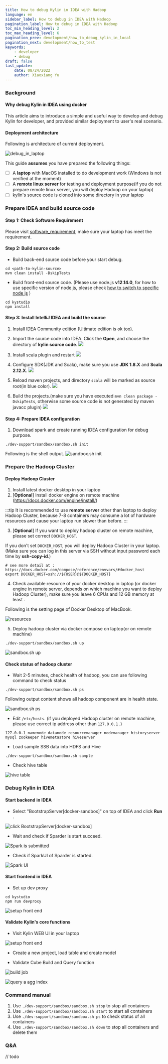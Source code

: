 ```yaml
---
title: How to debug Kylin in IDEA with Hadoop
language: en
sidebar_label: How to debug in IDEA with Hadoop
pagination_label: How to debug in IDEA with Hadoop
toc_min_heading_level: 2
toc_max_heading_level: 6
pagination_prev: development/how_to_debug_kylin_in_local
pagination_next: development/how_to_test
keywords:
    - developer
    - debug
draft: false
last_update:
    date: 08/24/2022
    author: Xiaoxiang Yu
---
```


### Background
#### Why debug Kylin in IDEA using docker
This article aims to introduce a simple and useful way to develop and debug Kylin for developer, and provided similar deployment to user's real scenario.

#### Deployment architecture
Following is architecture of current deployment.

![debug_in_laptop](images/debug_kylin_by_docker_compose.png)

This guide **assumes** you have prepared the following things:

- [ ] A **laptop** with MacOS installed to do development work (Windows is not verified at the moment)
- [ ] A **remote linux server** for testing and deployment purpose(if you do not prepare remote linux server, you will deploy Hadoop on your laptop)
- [ ] kylin's source code is cloned into some directory in your laptop

### Prepare IDEA and build source code

#### Step 1: Check Software Requirement

Please visit [software_requirement](how_to_package#software_reqiurement), make sure your laptop has meet the requirement.

#### Step 2: Build source code
- Build back-end source code before your start debug.
```shell
cd <path-to-kylin-source>
mvn clean install -DskipTests
```

- Build front-end source code. 
(Please use node.js **v12.14.0**, for how to use specific version of node.js, please check [how to switch to specific node js](how_to_package#install_older_node) )
```shell
cd kystudio
npm install
```

#### Step 3: Install IntelliJ IDEA and build the source
1. Install IDEA Community edition (Ultimate edition is ok too).
2. Import the source code into IDEA. Click the **Open**, and choose the directory of **kylin source code**.
  ![](images/OPEN_KYLIN_PROJECT.png)

3. Install scala plugin and restart
![](images/IDEA_Install_Scala_plugin.png)

4. Configure SDK(JDK and Scala), make sure you use **JDK 1.8.X** and **Scala 2.12.X**.
![](images/IDEA_Notify_Install_SDK.png)

5. Reload maven projects, and directory `scala` will be marked as source root(in blue color).
![](images/IDEA_RELOAD_ALL_MAVEN_PROJECT.png)

6. Build the projects.(make sure you have executed `mvn clean package -DskipTests`, otherwise some source code is not generated by maven javacc plugin)
   ![](images/PROJECT_BUILD_SUCCEED.png)


#### Step 4: Prepare IDEA configuration

1. Download spark and create running IDEA configuration for debug purpose.
  ```shell
  ./dev-support/sandbox/sandbox.sh init
  ```

  Following is the shell output.
  ![sandbox.sh init](images/IDEA_SANDBOX_INIT.png)

### Prepare the Hadoop Cluster

#### Deploy Hadoop Cluster
1. Install latest docker desktop in your laptop
2. [**Optional**] Install docker engine on remote machine (https://docs.docker.com/engine/install/)

:::tip
It is recommended to use **remote server** other than laptop to deploy Hadoop Cluster, because 7-8 containers may consume a lot of hardware resources and cause your laptop run slower than before.
:::

3. [**Optional**] If you want to deploy hadoop cluster on remote machine, please set correct `DOCKER_HOST`. 

  If you don't set `DOCKER_HOST`, you will deploy Hadoop Cluster in your laptop. (Make sure you can log in this server via SSH without input password each time by **ssh-copy-id**.)
  ```shell
  # see more detail at : https://docs.docker.com/compose/reference/envvars/#docker_host
  export DOCKER_HOST=ssh://${USER}@${DOCKER_HOST}
  ```

4. Check available resource of your docker desktop in laptop (or docker engine in remote server, depends on which machine you want to deploy Hadoop Cluster), make sure you leave 6 CPUs and 12 GB memory at least .

  Following is the setting page of Docker Desktop of MacBook.

  ![resources](images/docker-engine-resource.png)

5. Deploy hadoop cluster via docker compose on laptop(or on remote machine)

  ```shell
  ./dev-support/sandbox/sandbox.sh up
  ```

  ![sandbox.sh up](images/how-to-debug-02.png)


#### Check status of hadoop cluster
- Wait 2-5 minutes, check health of hadoop, you can use following command to check status

```shell
./dev-support/sandbox/sandbox.sh ps
```

Following output content shows all hadoop component are in health state.

![sandbox.sh ps](images/how-to-debug-03.png)

- Edit `/etc/hosts`. (if you deployed Hadoop cluster on remote machine, please use correct ip address other than `127.0.0.1` .)
```shell
127.0.0.1 namenode datanode resourcemanager nodemanager historyserver mysql zookeeper hivemetastore hiveserver 
```

- Load sample SSB data into HDFS and Hive
```shell
./dev-support/sandbox/sandbox.sh sample
```

- Check hive table

![hive table](images/how-to-debug-04.png)

### Debug Kylin in IDEA

#### Start backend in IDEA

- Select "BootstrapServer[docker-sandbox]" on top of IDEA and click **Run** .

![click BootstrapServer[docker-sandbox]](images/RUN_KYLIN_IN_IDEA.png)

- Wait and check if Sparder is start succeed.

![Spark is submitted](images/SPARDER_SUCCEED_IN_IDE.png)

- Check if SparkUI of Sparder is started.

![Spark UI](images/how-to-debug-07.png)


#### Start frontend in IDEA

- Set up dev proxy
```shell
cd kystudio
npm run devproxy
```

![setup front end](images/how-to-debug-08.png)


#### Validate Kylin's core functions

- Visit Kylin WEB UI in your laptop

![setup front end](images/how-to-debug-09.png)

- Create a new project, load table and create model

- Validate Cube Build and Query function

![build job](images/local-build-succeed.png)

![query a agg index](images/local-query-succeed.png)


### Command manual
1. Use `./dev-support/sandbox/sandbox.sh stop` to stop all containers
2. Use `./dev-support/sandbox/sandbox.sh start` to start all containers
3. Use `./dev-support/sandbox/sandbox.sh ps` to check status of all containers
4. Use `./dev-support/sandbox/sandbox.sh down` to stop all containers and delete them

### Q&A

// todo
